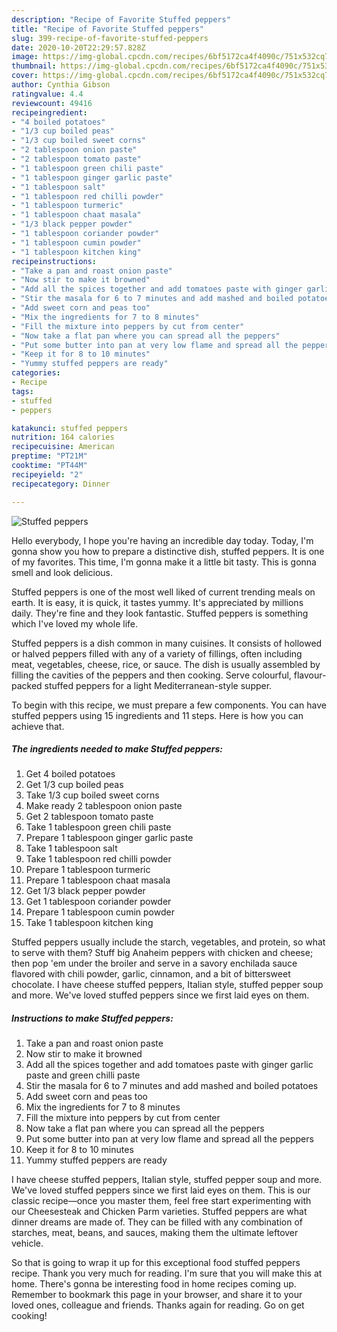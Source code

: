 ```yaml
---
description: "Recipe of Favorite Stuffed peppers"
title: "Recipe of Favorite Stuffed peppers"
slug: 399-recipe-of-favorite-stuffed-peppers
date: 2020-10-20T22:29:57.828Z
image: https://img-global.cpcdn.com/recipes/6bf5172ca4f4090c/751x532cq70/stuffed-peppers-recipe-main-photo.jpg
thumbnail: https://img-global.cpcdn.com/recipes/6bf5172ca4f4090c/751x532cq70/stuffed-peppers-recipe-main-photo.jpg
cover: https://img-global.cpcdn.com/recipes/6bf5172ca4f4090c/751x532cq70/stuffed-peppers-recipe-main-photo.jpg
author: Cynthia Gibson
ratingvalue: 4.4
reviewcount: 49416
recipeingredient:
- "4 boiled potatoes"
- "1/3 cup boiled peas"
- "1/3 cup boiled sweet corns"
- "2 tablespoon onion paste"
- "2 tablespoon tomato paste"
- "1 tablespoon green chili paste"
- "1 tablespoon ginger garlic paste"
- "1 tablespoon salt"
- "1 tablespoon red chilli powder"
- "1 tablespoon turmeric"
- "1 tablespoon chaat masala"
- "1/3 black pepper powder"
- "1 tablespoon coriander powder"
- "1 tablespoon cumin powder"
- "1 tablespoon kitchen king"
recipeinstructions:
- "Take a pan and roast onion paste"
- "Now stir to make it browned"
- "Add all the spices together and add tomatoes paste with ginger garlic paste and green chilli paste"
- "Stir the masala for 6 to 7 minutes and add mashed and boiled potatoes"
- "Add sweet corn and peas too"
- "Mix the ingredients for 7 to 8 minutes"
- "Fill the mixture into peppers by cut from center"
- "Now take a flat pan where you can spread all the peppers"
- "Put some butter into pan at very low flame and spread all the peppers"
- "Keep it for 8 to 10 minutes"
- "Yummy stuffed peppers are ready"
categories:
- Recipe
tags:
- stuffed
- peppers

katakunci: stuffed peppers 
nutrition: 164 calories
recipecuisine: American
preptime: "PT21M"
cooktime: "PT44M"
recipeyield: "2"
recipecategory: Dinner

---
```



![Stuffed peppers](https://img-global.cpcdn.com/recipes/6bf5172ca4f4090c/751x532cq70/stuffed-peppers-recipe-main-photo.jpg)

Hello everybody, I hope you're having an incredible day today. Today, I'm gonna show you how to prepare a distinctive dish, stuffed peppers. It is one of my favorites. This time, I'm gonna make it a little bit tasty. This is gonna smell and look delicious.

Stuffed peppers is one of the most well liked of current trending meals on earth. It is easy, it is quick, it tastes yummy. It's appreciated by millions daily. They're fine and they look fantastic. Stuffed peppers is something which I've loved my whole life.

Stuffed peppers is a dish common in many cuisines. It consists of hollowed or halved peppers filled with any of a variety of fillings, often including meat, vegetables, cheese, rice, or sauce. The dish is usually assembled by filling the cavities of the peppers and then cooking. Serve colourful, flavour-packed stuffed peppers for a light Mediterranean-style supper.


To begin with this recipe, we must prepare a few components. You can have stuffed peppers using 15 ingredients and 11 steps. Here is how you can achieve that.

<!--inarticleads1-->

##### The ingredients needed to make Stuffed peppers:

1. Get 4 boiled potatoes
1. Get 1/3 cup boiled peas
1. Take 1/3 cup boiled sweet corns
1. Make ready 2 tablespoon onion paste
1. Get 2 tablespoon tomato paste
1. Take 1 tablespoon green chili paste
1. Prepare 1 tablespoon ginger garlic paste
1. Take 1 tablespoon salt
1. Take 1 tablespoon red chilli powder
1. Prepare 1 tablespoon turmeric
1. Prepare 1 tablespoon chaat masala
1. Get 1/3 black pepper powder
1. Get 1 tablespoon coriander powder
1. Prepare 1 tablespoon cumin powder
1. Take 1 tablespoon kitchen king


Stuffed peppers usually include the starch, vegetables, and protein, so what to serve with them? Stuff big Anaheim peppers with chicken and cheese; then pop &#39;em under the broiler and serve in a savory enchilada sauce flavored with chili powder, garlic, cinnamon, and a bit of bittersweet chocolate. I have cheese stuffed peppers, Italian style, stuffed pepper soup and more. We&#39;ve loved stuffed peppers since we first laid eyes on them. 

<!--inarticleads2-->

##### Instructions to make Stuffed peppers:

1. Take a pan and roast onion paste
1. Now stir to make it browned
1. Add all the spices together and add tomatoes paste with ginger garlic paste and green chilli paste
1. Stir the masala for 6 to 7 minutes and add mashed and boiled potatoes
1. Add sweet corn and peas too
1. Mix the ingredients for 7 to 8 minutes
1. Fill the mixture into peppers by cut from center
1. Now take a flat pan where you can spread all the peppers
1. Put some butter into pan at very low flame and spread all the peppers
1. Keep it for 8 to 10 minutes
1. Yummy stuffed peppers are ready


I have cheese stuffed peppers, Italian style, stuffed pepper soup and more. We&#39;ve loved stuffed peppers since we first laid eyes on them. This is our classic recipe—once you master them, feel free start experimenting with our Cheesesteak and Chicken Parm varieties. Stuffed peppers are what dinner dreams are made of. They can be filled with any combination of starches, meat, beans, and sauces, making them the ultimate leftover vehicle. 

So that is going to wrap it up for this exceptional food stuffed peppers recipe. Thank you very much for reading. I'm sure that you will make this at home. There's gonna be interesting food in home recipes coming up. Remember to bookmark this page in your browser, and share it to your loved ones, colleague and friends. Thanks again for reading. Go on get cooking!
